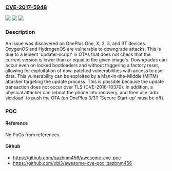 ### [CVE-2017-5948](https://cve.mitre.org/cgi-bin/cvename.cgi?name=CVE-2017-5948)
![](https://img.shields.io/static/v1?label=Product&message=n%2Fa&color=blue)
![](https://img.shields.io/static/v1?label=Version&message=n%2Fa&color=blue)
![](https://img.shields.io/static/v1?label=Vulnerability&message=n%2Fa&color=brighgreen)

### Description

An issue was discovered on OnePlus One, X, 2, 3, and 3T devices. OxygenOS and HydrogenOS are vulnerable to downgrade attacks. This is due to a lenient 'updater-script' in OTAs that does not check that the current version is lower than or equal to the given image's. Downgrades can occur even on locked bootloaders and without triggering a factory reset, allowing for exploitation of now-patched vulnerabilities with access to user data. This vulnerability can be exploited by a Man-in-the-Middle (MiTM) attacker targeting the update process. This is possible because the update transaction does not occur over TLS (CVE-2016-10370). In addition, a physical attacker can reboot the phone into recovery, and then use 'adb sideload' to push the OTA (on OnePlus 3/3T 'Secure Start-up' must be off).

### POC

#### Reference
No PoCs from references.

#### Github
- https://github.com/qazbnm456/awesome-cve-poc
- https://github.com/xbl3/awesome-cve-poc_qazbnm456

